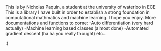 This is by Nicholas Paquin, a student at the university of waterloo in ECE
This is a library I have built in order to establish a strong foundation in computational mathmatics and machine learning.
I hope you enjoy.
More documentations and functions to come:
-Auto differentiation (very hard actually)
-Machine learning based classes (almost done)
-Automated gradient descent (ha ha you really thought)
etc...

:)
